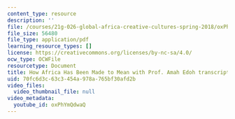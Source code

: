 ```yaml
---
content_type: resource
description: ''
file: /courses/21g-026-global-africa-creative-cultures-spring-2018/oxPhYmQdwaQ_transcript.pdf
file_size: 56480
file_type: application/pdf
learning_resource_types: []
license: https://creativecommons.org/licenses/by-nc-sa/4.0/
ocw_type: OCWFile
resourcetype: Document
title: How Africa Has Been Made to Mean with Prof. Amah Edoh transcript
uid: 70fc6d3c-63c3-454a-978a-765bf30afd2b
video_files:
  video_thumbnail_file: null
video_metadata:
  youtube_id: oxPhYmQdwaQ
---
```

